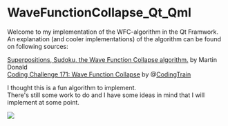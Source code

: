 # WaveFunctionCollapse_Qt_Qml
Welcome to my implementation of the WFC-algorithm in the Qt Framwork.    
An explanation (and cooler implementations) of the algorithm can be found on following sources:  
  
[Superpositions, Sudoku, the Wave Function Collapse algorithm.](https://youtu.be/2SuvO4Gi7uY) by Martin Donald  
[Coding Challenge 171: Wave Function Collapse](https://youtu.be/rI_y2GAlQFM) by @[CodingTrain](https://github.com/CodingTrain/Wave-Function-Collapse)  

I thought this is a fun algorithm to implement.  
There's still some work to do and I have some ideas in mind that I will implement at some point.

![](https://media0.giphy.com/media/fgIQKJ8uBOnsBYI0t8/giphy.gif?cid=790b7611326dea66d64d1ffdddd3bf91b649124e68f56ef1&rid=giphy.gif&ct=g)

